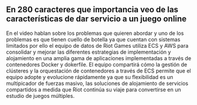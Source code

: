 ## En 280 caracteres que importancia veo de las características  de dar servicio a un juego online ##

En el video hablan sobre los problemas que quieren abordar y uno de los problemas es que tienen cuello de botella ya que cuentan con sistemas limitados por ello el equipo de datos de Riot Games utiliza ECS y AWS para consolidar y mejorar las diferentes estrategias de implementación y alojamiento en una amplia gama de aplicaciones implementadas a través de contenedores Docker y dokerfile. El equipo compartirá cómo la gestión de clústeres y la orquestación de contenedores a través de ECS permite que el equipo adopte y evolucione rápidamente ya que su flexibilidad es un multipicador de fuerzas masivo, las soluciones de alojamiento de servicios compartidos a medida que Riot continúa su viaje para convertirse en un estudio de juegos múltiples. 

